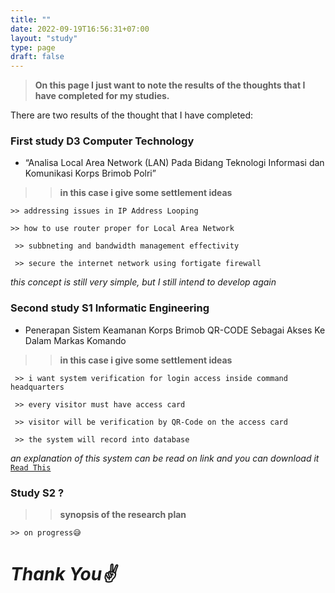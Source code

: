 ```yaml
---
title: ""
date: 2022-09-19T16:56:31+07:00
layout: "study"
type: page
draft: false
---
```





>**On this page I just want to note the results of the thoughts that I have completed for my studies.**

There are two results of the thought that I have completed:

 ### First study D3 Computer Technology


* “Analisa Local Area Network (LAN) Pada Bidang Teknologi Informasi dan Komunikasi Korps Brimob Polri”

>> **in this case i give some settlement ideas**

` >> addressing issues in IP Address Looping `

` >> how to use router proper for Local Area Network `

` >> subbneting and bandwidth management effectivity`

` >> secure the internet network using fortigate firewall`

*this concept is still very simple, but I still intend to develop again*


### Second study S1 Informatic Engineering

* Penerapan Sistem Keamanan Korps Brimob QR-CODE Sebagai Akses Ke Dalam Markas Komando

>> **in this case i give some settlement ideas**

` >> i want system verification for login access inside command headquarters`

` >> every visitor must have access card`

` >> visitor will be verification by QR-Code on the access card`

` >> the system will record into database`

*an explanation of this system can be read on link and you can download it* [`Read This`](https://drive.google.com/file/d/1Gnk1k9D3hjG61jCgqjETBKI_zIm9-yd3/view?usp=sharing)

### Study S2 ?

>> **synopsis of the research plan**

`>> on progress😅`

# _Thank You✌️_


